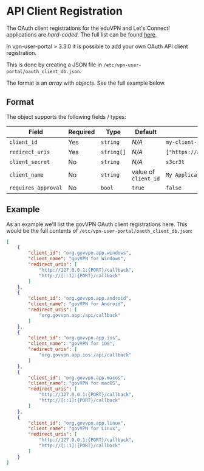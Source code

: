 # API Client Registration

The OAuth client registrations for the eduVPN and Let's Connect! applications
are _hard-coded_. The full list can be found 
[here](https://git.sr.ht/~fkooman/vpn-user-portal/tree/v3/item/src/OAuth/VpnClientDb.php).

In vpn-user-portal > 3.3.0 it is possible to add your own OAuth API client 
registration.

This is done by creating a JSON file in 
`/etc/vpn-user-portal/oauth_client_db.json`. 

The format is an _array_ with _objects_. See the full example below.

## Format

The object supports the following fields / types:

| Field               | Required | Type       | Default              | Example                                |
| ------------------- | -------- | ---------- | -------------------- | -------------------------------------- |
| `client_id`         | Yes      | `string`   | _N/A_                | `my-client-id`                         |
| `redirect_uris`     | Yes      | `string[]` | _N/A_                | `["https://app.example.org/callback"]` |
| `client_secret`     | No       | `string`   | _N/A_                | `s3cr3t`                               |
| `client_name`       | No       | `string`   | value of `client_id` | `My Application`                       |
| `requires_approval` | No       | `bool`     | `true`               | `false`                                |

## Example

As an example we'll list the govVPN OAuth client registrations here. This would
be the full contents of `/etc/vpn-user-portal/oauth_client_db.json`:

```json
[
    {
        "client_id": "org.govvpn.app.windows",
        "client_name": "govVPN for Windows",
        "redirect_uris": [
            "http://127.0.0.1:{PORT}/callback",
            "http://[::1]:{PORT}/callback"
        ]
    },
    {
        "client_id": "org.govvpn.app.android",
        "client_name": "govVPN for Android",
        "redirect_uris": [
            "org.govvpn.app:/api/callback"
        ]
    },
    {
        "client_id": "org.govvpn.app.ios",
        "client_name": "govVPN for iOS",
        "redirect_uris": [
            "org.govvpn.app.ios:/api/callback"
        ]
    },
    {
        "client_id": "org.govvpn.app.macos",
        "client_name": "govVPN for macOS",
        "redirect_uris": [
            "http://127.0.0.1:{PORT}/callback",
            "http://[::1]:{PORT}/callback"
        ]
    },
    {
        "client_id": "org.govvpn.app.linux",
        "client_name": "govVPN for Linux",
        "redirect_uris": [
            "http://127.0.0.1:{PORT}/callback",
            "http://[::1]:{PORT}/callback"
        ]
    }
]
```
